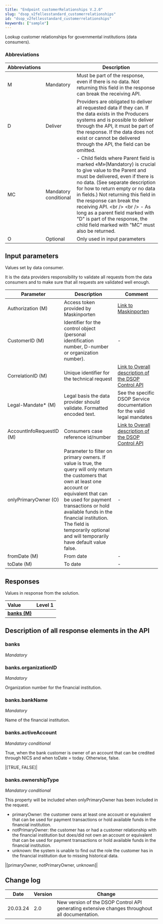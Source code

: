 ```yaml
---
title: "Endpoint customerRelationships V.2.0"
slug: "dsop_v2fellesstandard_customerrelationships"
id: "dsop_v2fellesstandard_customerrelationships"
keywords: ["sample"]
---
```


Lookup customer relationships for governmental institutions (data consumers).

### Abbreviations

| Abbreviations |  | Description |
| --------------- | ----------------------- | ------------------------------------------------------------------------------------------------------------------------------------------------------------------------------------------------------------------------------------------------------------------------------------------------------------------------------------------------------------------------------------------------------------------------------------------ |
| M | Mandatory | Must be part of the response, even if there is no data. Not returning this field in the response can break the receiving API. |
| D | Deliver | Providers are obligated to deliver all requested data if they can. If the data exists in the Producers systems and is possible to deliver through the API, it must be part of the response. If the data does not exist or cannot be delivered through the API, the field can be omitted. |
| MC | Mandatory conditional | - Child fields where Parent field is marked «M»(Mandatory) is crucial to give value to the Parent and must be delivered, even if there is no data. (See separate description for how to return empty or no data in fields.) Not returning this field in the response can break the receiving API. <br \/> <br \/> - As long as a parent field marked with "D" is part of the response, the child field marked with "MC" must also be returned. |
| O | Optional | Only used in input parameters |

## Input parameters

Values set by data consumer.

It is the data providers responsibility to validate all requests from the data consumers and to make sure that all
requests are validated well enough.

| Parameter | Description | Comment |
| -------------------------- | -------------------------------------------------------------------------------------------------------------------------------------------------------------------------------------------------------------------------------------------------------------------------------------------------------------------------------- | ------------------------------------------------------------------------------------------------------------------------------------------- |
| Authorization (M) | Access token provided by Maskinporten | [Link to Maskinporten](https://www.digdir.no/felleslosninger/maskinporten/869) |
| CustomerID (M) | Identifier for the control object (personal identification number, D-number or organization number). | - |
| CorrelationID (M) | Unique identifier for the technical request | [Link to Overall description of the DSOP Control API](https://dokumentasjon.dsop.no/dsop_v2fellesstandard_specification_of_eoppslag.html) |
| Legal-Mandate* (M) | Legal basis the data provider should validate. Formatted encoded text. | See the specific DSOP Service documentation for the valid legal mandates |
| AccountInfoRequestID (M) | Consumers case reference id/number | [Link to Overall description of the DSOP Control API](https://dokumentasjon.dsop.no/dsop_v2fellesstandard_specification_of_eoppslag.html) |
| onlyPrimaryOwner (O) | Parameter to filter on primary owners. If value is true, the query will only return the customers that own at least one account or equivalent that can be used for payment transactions or hold available funds in the financial institution. The field is temporarily optional and will temporarily have default value false. | - |
| fromDate (M) | From date | - |
| toDate (M) | To date | - |

## Responses

Values in response from the solution.

| Value                                                                                                 | Level 1                                                                                                                        |
|:------------------------------------------------------------------------------------------------------|:-------------------------------------------------------------------------------------------------------------------------------|
| [**banks (M)**](https://dokumentasjon.dsop.no/dsop_v2fellesstandard_customerrelationships.html#banks) |  |  |                                                                                                       | [banks.organizationID (M)](https://dokumentasjon.dsop.no/dsop_v2fellesstandard_customerrelationships.html#banksorganizationID) |  |  | [banks.bankName (M)](https://dokumentasjon.dsop.no/dsop_v2fellesstandard_customerrelationships.html#banksbankname)             |  |  | [banks.activeAccount (MC)](https://dokumentasjon.dsop.no/dsop_v2fellesstandard_customerrelationships.html#banksactiveAccount) | | | [banks.ownershipType (MC)](https://dokumentasjon.dsop.no/dsop_v2fellesstandard_customerrelationships.html#banksownershipType)  |

## Description of all response elements in the API

### banks

*Mandatory*

### banks.organizationID

*Mandatory*

Organization number for the financial institution.

### banks.bankName

*Mandatory*

Name of the financial institution.

### banks.activeAccount

*Mandatory conditional*

True, when the bank customer is owner of an account that can be credited through NICS and when toDate = today. Otherwise, false.

|[TRUE, FALSE]|

### banks.ownershipType

*Mandatory conditional*

This property will be included when onlyPrimaryOwner has been included in the request.
* primaryOwner: the customer owns at least one account or equivalent that can be used for payment transactions or hold available funds in the financial institution.
* notPrimaryOwner: the customer has or had a customer relationship with the financial institution but does/did not own an account or equivalent that can be used for payment transactions or hold available funds in the financial institution.
* unknown: the system is unable to find out the role the customer has in the financial institution due to missing historical data.

|[primaryOwner, notPrimaryOwner, unknown]|

## Change log

| Date | Version | Change |
| ---------- | --------- | ------------------------------------------------------------------------------------------------ |
| 20.03.24 | 2.0 | New version of the DSOP Control API generating extensive changes throughout all documentation. |

